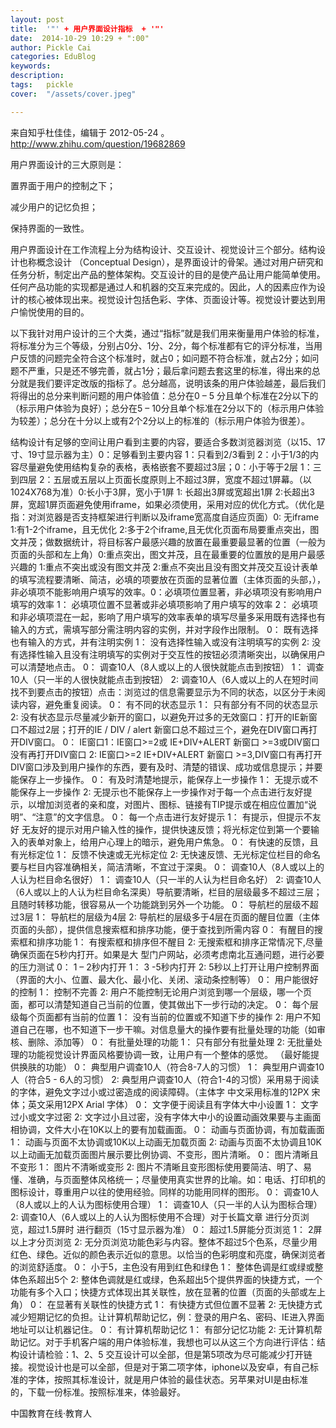 ```yaml
---
layout: post  
title:  '"' + 用户界面设计指标  + '"'
date:  2014-10-29 10:29 + ":00" 
author: Pickle Cai  
categories: EduBlog  
keywords: 
description:   
tags:	pickle   
cover:  "/assets/cover.jpeg"  

---  
```

    
来自知乎杜佳佳，编辑于 2012-05-24  。http://www.zhihu.com/question/19682869

用户界面设计的三大原则是：

置界面于用户的控制之下；

减少用户的记忆负担；

保持界面的一致性。 

用户界面设计在工作流程上分为结构设计、交互设计、视觉设计三个部分。结构设计也称概念设计 （Conceptual Design），是界面设计的骨架。通过对用户研究和任务分析，制定出产品的整体架构。交互设计的目的是使产品让用户能简单使用。 任何产品功能的实现都是通过人和机器的交互来完成的。因此，人的因素应作为设计的核心被体现出来。视觉设计包括色彩、字体、页面设计等。视觉设计要达到用户愉悦使用的目的。

以下我针对用户设计的三个大类，通过“指标”就是我们用来衡量用户体验的标准，将标准分为三个等级，分别占0分、1分、2分，每个标准都有它的评分标准，当用户反馈的问题完全符合这个标准时，就占0；如问题不符合标准，就占2分；如问题不严重，只是还不够完善，就占1分；最后拿问题去套这里的标准，得出来的总分就是我们要评定改版的指标了。总分越高，说明该条的用户体验越差，最后我们将得出的总分来判断问题的用户体验值：总分在0 – 5 分且单个标准在2分以下的（标示用户体验为良好）；总分在5 – 10分且单个标准在2分以下的（标示用户体验为较差）；总分在十分以上或有2个2分以上的标准的（标示用户体验为很差）。

结构设计有足够的空间让用户看到主要的内容，要适合多数浏览器浏览（以15、17寸、19寸显示器为主）0：足够看到主要内容	1：只看到2/3看到  2：小于1/3的内容尽量避免使用结构复杂的表格，表格嵌套不要超过3层；0：小于等于2层	 1：三到四层 2：五层或五层以上页面长度原则上不超过3屏，宽度不超过1屏幕。（以1024X768为准）0:长小于3屏，宽小于1屏	 1: 长超出3屏或宽超出1屏 2:长超出3屏，宽超1屏页面避免使用iframe，如果必须使用，采用对应的优化方式。（优化是指：对浏览器是否支持框架进行判断以及iframe宽高度自适应页面）0: 无iframe 1:有1-2个iframe，且无优化 2:多于2个iframe,且无优化页面布局要重点突出，图文并茂；做数据统计，将目标客户最感兴趣的放置在最重要最显著的位置（一般为页面的头部和左上角）0:重点突出，图文并茂，且在最重要的位置放的是用户最感兴趣的 1:重点不突出或没有图文并茂 2:重点不突出且没有图文并茂交互设计表单的填写流程要清晰、简洁，必填的项要放在页面的显著位置（主体页面的头部，），非必填项不能影响用户填写的效率。0：必填项位置显著，非必填项没有影响用户填写的效率 1： 必填项位置不显著或非必填项影响了用户填写的效率 2： 必填项和非必填项混在一起，影响了用户填写的效率表单的填写尽量多采用既有选择也有输入的方式，需填写部分需注明内容的实例，并对字段作出限制。 0： 既有选择也有输入的方式，并有注明实例 1： 没有选择性输入或没有注明填写的实例 2: 没有选择性输入且没有注明填写的实例对于交互性的按钮必须清晰突出，以确保用户可以清楚地点击。 0： 调查10人（8人或以上的人很快就能点击到按钮） 1： 调查10人（只一半的人很快就能点击到按钮） 2: 调查10人（6人或以上的人在短时间找不到要点击的按钮）点击：浏览过的信息需要显示为不同的状态，以区分于未阅读内容，避免重复阅读。 0： 有不同的状态显示 1： 只有部分有不同的状态显示 2: 没有状态显示尽量减少新开的窗口，以避免开过多的无效窗口：打开的IE新窗口不超过2层；打开的IE / DIV / alert 新窗口总不超过三个，避免在DIV窗口再打开DIV窗口。 0： IE窗口1：IE窗口>=2或 IE+DIV+ALERT 新窗口 >=3或DIV窗口没有再打开DIV窗口 2: IE窗口>=2 IE+DIV+ALERT 新窗口 >=3,DIV窗口有再打开DIV窗口涉及到用户操作的东西，要有及时、清楚的错误、成功或信息提示；并要能保存上一步操作。 0： 有及时清楚地提示，能保存上一步操作  1： 无提示或不能保存上一步操作 2: 无提示也不能保存上一步操作对于每一个点击进行友好提示，以增加浏览者的亲和度，对图片、图标、链接有TIP提示或在相应位置加“说明”、“注意”的文字信息。 0： 每一个点击进行友好提示 1： 有提示，但提示不友好	无友好的提示对用户输入性的操作，提供快速反馈；将光标定位到第一个要输入的表单对象上，给用户心理上的暗示，避免用户焦急。 0： 有快速的反馈，且有光标定位 1： 反馈不快速或无光标定位 2: 无快速反馈、无光标定位栏目的命名要与栏目内容准确相关，简洁清晰，不宜过于深奥。 0： 调查10人（8人或以上的人认为栏目命名很好） 1： 调查10人（只一半的人认为栏目命名好） 2: 调查10人（6人或以上的人认为栏目命名深奥）导航要清晰，栏目的层级最多不超过三层；且随时转移功能，很容易从一个功能跳到另外一个功能。 0： 导航栏的层级不超过3层 1： 导航栏的层级为4层  2: 导航栏的层级多于4层在页面的醒目位置（主体页面的头部），提供信息搜索框和排序功能，便于查找到所需内容	 0： 有醒目的搜索框和排序功能  1： 有搜索框和排序但不醒目 2: 无搜索框和排序正常情况下,尽量确保页面在5秒内打开。如果是大 型门户网站，必须考虑南北互通问题，进行必要的压力测试	 0： 1 – 2秒内打开 1： 3 -5秒内打开 2: 5秒以上打开让用户控制界面（界面的大小、位置、最大化、最小化、关闭、滚动条控制等） 0： 用户能很好的控制	 1： 控制不完善 2: 用户不能控制无论用户浏览到哪一个层级，哪一个页面，都可以清楚知道自己当前的位置，使其做出下一步行动的决定。 0： 每个层级每个页面都有当前的位置 1： 没有当前的位置或不知道下步的操作 2: 用户不知道自己在哪，也不知道下一步干嘛。对信息量大的操作要有批量处理的功能（如审核、删除、添加等） 0： 有批量处理的功能 1： 只有部分有批量处理 2: 无批量处理的功能视觉设计界面风格要协调一致，让用户有一个整体的感觉。 （最好能提供换肤的功能） 0： 典型用户调查10人（符合8-7人的习惯） 1： 典型用户调查10人（符合5 - 6人的习惯） 2:  典型用户调查10人（符合1-4的习惯）采用易于阅读的字体，避免文字过小或过密造成的阅读障碍。（主体字 中文采用标准的12PX 宋体；英文采用12PX  Arial 字体） 0： 文字便于阅读且有字体大中小设置 1： 文字过小或文字过密 2:  文字过小且过密，没有字体大中小的设置动画效果要与主画面相协调，文件大小在10K以上的要有加载画面。	  0： 动画与页面协调，有加载画面 1： 动画与页面不太协调或10K以上动画无加载页面 2:  动画与页面不太协调且10K以上动画无加载页面图片展示要比例协调、不变形，图片清晰。  0： 图片清晰且不变形 1： 图片不清晰或变形 2:  图片不清晰且变形图标使用要简洁、明了、易懂、准确，与页面整体风格统一；尽量使用真实世界的比喻。如：电话、打印机的图标设计，尊重用户以往的使用经验。同样的功能用同样的图形。  0： 调查10人（8人或以上的人认为图标使用合理） 1： 调查10人（只一半的人认为图标合理） 2:  调查10人（6人或以上的人认为图标使用不合理）对于长篇文章 进行分页浏览，超过1.5屏时 进行翻页（15寸显示器为准）  0： 超过1.5屏能分页浏览 1： 2屏以上才分页浏览 2:  无分页浏览功能色彩与内容。整体不超过5个色系，尽量少用红色、绿色。近似的颜色表示近似的意思。以恰当的色彩明度和亮度，确保浏览者的浏览舒适度。  0： 小于5，主色没有用到红色和绿色 1： 整体色调是红或绿或整体色系超出5个  2:  	整体色调就是红或绿，色系超出5个提供界面的快捷方式，一个功能有多个入口；快捷方式体现出其关联性，放在显著的位置（页面的头部或左上角）  0： 在显著有关联性的快捷方式 1： 有快捷方式但位置不显著 2:  无快捷方式减少短期记忆的负担。让计算机帮助记忆，例：登录的用户名、密码、IE进入界面地址可以让机器记住。  0： 有计算机帮助记忆 1： 有部分记忆功能 2:  无计算机帮助记忆。对于手机客户端的用户体验标准，我想也可以从这三个方向进行评估：结构设计请检验：1、2、5 交互设计可以全部，但是第5项改为尽可能减少打开链接。视觉设计也是可以全部，但是对于第二项字体，iphone以及安卓，有自己标准的字体，按照其标准设计，就是用户体验的最佳状态。另苹果对UI是由标准的，下载一份标准。按照标准来，体验最好。 



		    
 中国教育在线·教育人

